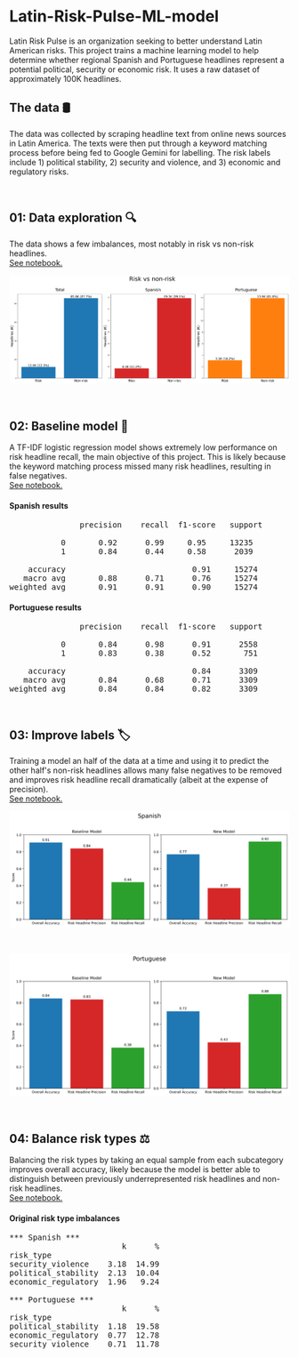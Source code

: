 # Latin-Risk-Pulse-ML-model

Latin Risk Pulse is an organization seeking to better understand Latin American risks. This project trains a machine learning model to help determine whether regional Spanish and Portuguese headlines represent a potential political, security or economic risk. It uses a raw dataset of approximately 100K headlines.

## The data 🛢
The data was collected by scraping headline text from online news sources in Latin America. The texts were then put through a keyword matching process before being fed to Google Gemini for labelling. The risk labels include 1) political stability, 2) security and violence, and 3) economic and regulatory risks.

<br>

## 01: Data exploration 🔍
The data shows a few imbalances, most notably in risk vs non-risk headlines.  
[See notebook.](Notebooks/01_data_exploration.ipynb)


![Data exploration](Images/data_exploration_1_risk_vs_non_risk.png)

<br>

## 02: Baseline model 🚀
A TF-IDF logistic regression model shows extremely low performance on risk headline recall, the main objective of this project. This is likely because the keyword matching process missed many risk headlines, resulting in false negatives.  
[See notebook.](Notebooks/02_tfidf_baseline.ipynb)

#### Spanish results

<pre>
               precision    recall  f1-score   support

           0       0.92      0.99     0.95     13235
           1       0.84      0.44     0.58      2039

    accuracy                           0.91     15274
   macro avg       0.88      0.71      0.76     15274
weighted avg       0.91      0.91      0.90     15274
</pre>

#### Portuguese results

<pre>
               precision    recall  f1-score   support

           0       0.84      0.98      0.91      2558
           1       0.83      0.38      0.52       751

    accuracy                           0.84      3309
   macro avg       0.84      0.68      0.71      3309
weighted avg       0.84      0.84      0.82      3309
</pre>

<br>

## 03: Improve labels 🏷️
Training a model an half of the data at a time and using it to predict the other half's non-risk headlines allows many false negatives to be removed and improves risk headline recall dramatically (albeit at the expense of precision).   
[See notebook.](Notebooks/03_improve_labels.ipynb)

![Improved recall](Images/improve_labels_spanish_metrics.png)

<br>

![Improved recall](Images/improve_labels_portuguese_metrics.png)

<br>

## 04: Balance risk types ⚖️
Balancing the risk types by taking an equal sample from each subcategory improves overall accuracy, likely because the model is better able to distinguish between previously underrepresented risk headlines and non-risk headlines.  
[See notebook.](Notebooks/04_balance_risk_types.ipynb)

#### Original risk type imbalances

<pre>
*** Spanish ***
                        k      %
risk_type                       
security_violence    3.18  14.99
political_stability  2.13  10.04
economic_regulatory  1.96   9.24

*** Portuguese ***
                        k      %
risk_type                       
political_stability  1.18  19.58
economic_regulatory  0.77  12.78
security_violence    0.71  11.78
</pre>

